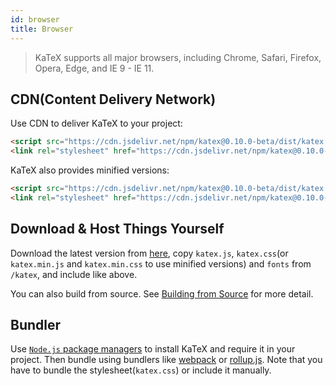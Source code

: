 ```yaml
---
id: browser
title: Browser
---
```

> KaTeX supports all major browsers, including Chrome, Safari, Firefox, Opera, Edge, and IE 9 - IE 11.

## CDN(Content Delivery Network)
Use CDN to deliver KaTeX to your project:

```html
<script src="https://cdn.jsdelivr.net/npm/katex@0.10.0-beta/dist/katex.js" integrity="sha256-9uW7yW4EwdUyWU2PHu+Ccek7+xbQpDTDS5OBP0qDrTM=" crossorigin="anonymous"></script>
<link rel="stylesheet" href="https://cdn.jsdelivr.net/npm/katex@0.10.0-beta/dist/katex.css" integrity="sha256-T4bfkilI7rlQXG1R8kqn+FGhe56FhZmqmp9x75Lw4s8=" crossorigin="anonymous">
```

KaTeX also provides minified versions:

```html
<script src="https://cdn.jsdelivr.net/npm/katex@0.10.0-beta/dist/katex.min.js" integrity="sha256-mxaM9VWtRj1wBtn50/EDUUe4m3t39ExE+xEPyrxVB8I=" crossorigin="anonymous"></script>
<link rel="stylesheet" href="https://cdn.jsdelivr.net/npm/katex@0.10.0-beta/dist/katex.min.css" integrity="sha256-sI/DdD47R/Sa54XZDNFjRWlS+Dv8MC5xfkqQLRh0Jes=" crossorigin="anonymous">
```

## Download & Host Things Yourself
Download the latest version from [here](https://github.com/Khan/KaTeX/releases),
copy `katex.js`, `katex.css`(or `katex.min.js` and `katex.min.css` to use minified
versions) and `fonts` from `/katex`, and include like above.

You can also build from source. See [Building from Source](node.md#building-from-source)
for more detail.

## Bundler
Use [`Node.js` package managers](node.md) to install KaTeX and require it in your
project. Then bundle using bundlers like [webpack](https://webpack.js.org/) or
[rollup.js](https://rollupjs.org/). Note that you have to bundle the stylesheet(`katex.css`)
or include it manually.

